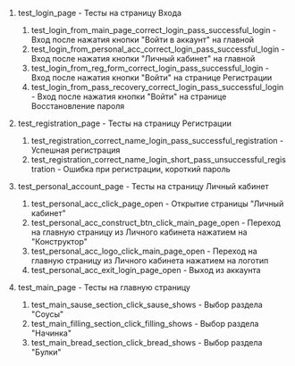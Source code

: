 1) test_login_page - Тесты на страницу Входа 
   1. test_login_from_main_page_correct_login_pass_successful_login - Вход после нажатия кнопки "Войти в аккаунт" на главной
   2. test_login_from_personal_acc_correct_login_pass_successful_login - Вход после нажатия кнопки "Личный кабинет" на главной
   3. test_login_from_reg_form_correct_login_pass_successful_login - Вход после нажатия кнопки "Войти" на странице Регистрации
   4. test_login_from_pass_recovery_correct_login_pass_successful_login - Вход после нажатия кнопки "Войти" на странице Восстановление пароля

2) test_registration_page - Тесты на страницу Регистрации
   1. test_registration_correct_name_login_pass_successful_registration - Успешная регистрация
   2. test_registration_correct_name_login_short_pass_unsuccessful_registration - Ошибка при регистрации, короткий пароль

3) test_personal_account_page - Тесты на страницу Личный кабинет
   1. test_personal_acc_click_page_open - Открытие страницы "Личный кабинет"
   2. test_personal_acc_construct_btn_click_main_page_open - Переход на главную страницу из Личного кабинета нажатием на "Конструктор"
   3. test_personal_acc_logo_click_main_page_open - Переход на главную страницу из Личного кабинета нажатием на логотип
   4. test_personal_acc_exit_login_page_open - Выход из аккаунта

4) test_main_page - Тесты на главную страницу
   1. test_main_sause_section_click_sause_shows - Выбор раздела "Соусы"
   2. test_main_filling_section_click_filling_shows - Выбор раздела "Начинка"
   3. test_main_bread_section_click_bread_shows - Выбор раздела "Булки"